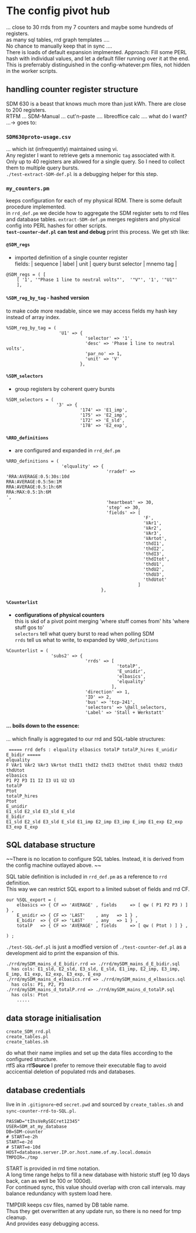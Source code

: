 


# The config pivot hub
... close to 30 rrds from my 7 counters and maybe some hundreds of registers.  
as many sql tables, rrd graph templates ....  
No chance to manually keep that in sync ....  
There is loads of default expansion implmented. Approach: Fill some PERL hash with individual values, and let a default filler running over it at the end. This is preferrably distinguished in the config-whatever.pm files, not hidden in the worker scripts.   

## handling counter register structure

SDM 630 is a beast that knows much more than just kWh. There are close to 200 registers.  
RTFM ... SDM-Manual ... cut'n-paste .... libreoffice calc .... what do I want? ...->  goes to:

### `SDM630proto-usage.csv`  
... which ist (infrequently) maintained using vi.  
Any register I want to retrieve gets a mnemonic `tag` associated with it.  
Only up to 40 registers are allowed for a single query. So I need to collect them to multiple query bursts.  
 `./test-extract-SDM-def.pl` is a debugging helper for this step.
 
### `my_counters.pm` 
 keeps configuration for each of my physical RDM. There is some default procedure implemented.  
 in `rrd_def.pm` we decide how to aggregate the SDM register sets to rrd files and database tables.
 `extract-SDM-def.pm` merges registers and physical config into PERL hashes for other scripts.  
**`test-counter-def.pl` can test and debug** print this process. We get sth like:

#### `@SDM_regs` 
- imported definition of a single counter register  
fields: | sequence | label | unit | query burst selector | mnemo tag |
```
@SDM_regs = ( [
    [ '1', '"Phase 1 line to neutral volts"',  '"V"', '1', '"U1"'
    ],
```

#### `%SDM_reg_by_tag` - hashed version 
to make code more readable, since we may access fields my hash key instead of array index.
```
%SDM_reg_by_tag = (
                    'U1' => {
                              'selector' => '1',
                              'desc' => 'Phase 1 line to neutral volts',
                              'par_no' => 1,
                              'unit' => 'V'
                            },
```

#### `%SDM_selectors` 
- group registers by coherent query bursts  
```
%SDM_selectors = (
                   '3' => {
                            '174' => 'E1_imp',
                            '175' => 'E2_imp',
                            '172' => 'E_sld',
                            '178' => 'E2_exp',
```

#### `%RRD_definitions` 
- are configured and expanded in `rrd_def.pm`  
```
%RRD_definitions = (
                     'elquality' => {
                                      'rradef' => 'RRA:AVERAGE:0.5:30s:10d
RRA:AVERAGE:0.5:5m:1M
RRA:AVERAGE:0.5:1h:6M
RRA:MAX:0.5:1h:6M
',
                                      'heartbeat' => 30,
                                      'step' => 30,
                                      'fields' => [
                                                    'F',
                                                    'VAr1',
                                                    'VAr2',
                                                    'VAr3',
                                                    'VArtot',
                                                    'thdI1',
                                                    'thdI2',
                                                    'thdI3',
                                                    'thdItot',
                                                    'thdU1',
                                                    'thdU2',
                                                    'thdU3',
                                                    'thdUtot'
                                                  ]
                                    },
```

#### `%Counterlist` 
- **configurations of physical counters**  
this is skd of a pivot point merging 'where stuff comes from' hits 'where stuff gos to'  
`selectors` tell what query burst to read when polling SDM  
`rrds` tell us what to write, to expanded by `%RRD_definitions`  
```
%Counterlist = (
                 'subs2' => {
                              'rrds' => [
                                          'totalP',
                                          'E_unidir',
                                          'elbasics',
                                          'elquality'
                                        ],
                              'direction' => 1,
                              'ID' => 2,
                              'bus' => 'tcp-241',
                              'selectors' => \@all_selectors,
                              'Label' => 'Stall + Werkstatt'
```

#### ... boils down to the essence:
... which finally is aggregated to our rrd and SQL-table structures:
```
 ===== rrd defs : elquality elbasics totalP totalP_hires E_unidir E_bidir =====
elquality
F VAr1 VAr2 VAr3 VArtot thdI1 thdI2 thdI3 thdItot thdU1 thdU2 thdU3 thdUtot
elbasics
P1 P2 P3 I1 I2 I3 U1 U2 U3
totalP
Ptot
totalP_hires
Ptot
E_unidir
E1_sld E2_sld E3_sld E_sld
E_bidir
E1_sld E2_sld E3_sld E_sld E1_imp E2_imp E3_imp E_imp E1_exp E2_exp E3_exp E_exp
```


## SQL database structure

~~There is no location to configure SQL tables. Instead, it is derived from the config machine outlayed above.  ~~

SQL table definition is included in `rrd_def.pm` as a reference to `rrd` definition.  
This way we can restrict SQL export to a limited subset of fields and rrd CF.  


```
our %SQL_export = (
	elbasics => { CF => 'AVERAGE' , fields     => [ qw ( P1 P2 P3 ) ] } ,
	E_unidir => { CF => 'LAST'    , any   => 1 } ,
	E_bidir  => { CF => 'LAST'    , any   => 1 } ,
	totalP   => { CF => 'AVERAGE' , fields     => [ qw ( Ptot ) ] } ,

) ;
```

`./test-SQL-def.pl` is just a modfied version of  `./test-counter-def.pl` as a development aid to print the expansion of this.  

```
./rrd/mySDM_mains_d_E_bidir.rrd => ./rrd/mySDM_mains_d_E_bidir.sql 
  has cols: E1_sld, E2_sld, E3_sld, E_sld, E1_imp, E2_imp, E3_imp, E_imp, E1_exp, E2_exp, E3_exp, E_exp
./rrd/mySDM_mains_d_elbasics.rrd => ./rrd/mySDM_mains_d_elbasics.sql 
  has cols: P1, P2, P3
./rrd/mySDM_mains_d_totalP.rrd => ./rrd/mySDM_mains_d_totalP.sql 
  has cols: Ptot
    .....
```


## data storage initialisation


```
create_SDM_rrd.pl 
create_tables.pl
create_tables.sh
```

do what their name implies and set up the data files according to the configured structure.  
rtfS aka rtf**Source**
I prefer to remove their executable flag to avoid accicential deletion of populated rrds and databases.

## database credentials

live in in `.gitignore`-ed `secret.pwd` and sourced by `create_tables.sh` and `sync-counter-rrd-to-SQL.pl`.  
```
PASSWD="tIhsVeRySECret12345"
USER=SDM_at_my_database
DB=SDM-counter
# START=e-2h
START=e-2d
# START=e-10d
HOST=database.server.IP.or.host.name.of.my.local.domain
TMPDIR=./tmp
```
START is provided in rrd time notation.  
A long time range helps to fill a new database with historic stuff (eg 10 days back, can as well be 100 or 1000d).  
For continued sync, this value should overlap with cron call intervals. may balance redundancy with system load here. 

TMPDIR keeps csv files, named by DB table name.  
Thus they get overwritten at any update run, so there is no need for tmp cleanup.  
And provides easy debugging access.  




